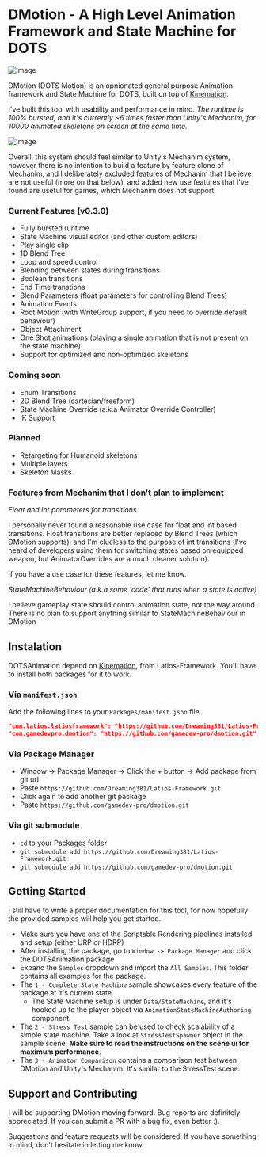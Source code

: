 # DMotion - A High Level Animation Framework and State Machine for DOTS

![image](https://user-images.githubusercontent.com/15620434/181682232-5e1eec98-d521-4b24-88be-ce447283bb12.png)

DMotion (DOTS Motion) is an opnionated general purpose Animation framework and State Machine for DOTS, built on top of [Kinemation](https://github.com/Dreaming381/Latios-Framework/tree/master/Kinemation).

I've built this tool with usability and performance in mind. *The runtime is 100% bursted, and it's currently ~6 times faster than Unity's Mechanim, for 10000 animated skeletons on screen at the same time.*

![image](https://user-images.githubusercontent.com/15620434/181847356-0f04a5e1-c5d4-4f6d-99c5-ecee51a379bb.png)

Overall, this system should feel similar to Unity's Mechanim system, however there is no intention to build a feature by feature clone of Mechanim, and I deliberately excluded features of Mechanim that I believe are not useful (more on that below), and added new use features that I've found are useful for games, which Mechanim does not support.

### Current Features (v0.3.0)

- Fully bursted runtime
- State Machine visual editor (and other custom editors)
- Play single clip
- 1D Blend Tree
- Loop and speed control
- Blending between states during transitions
- Boolean transitions
- End Time transtions
- Blend Parameters (float parameters for controlling Blend Trees)
- Animation Events
- Root Motion (with WriteGroup support, if you need to override default behaviour)
- Object Attachment
- One Shot animations (playing a single animation that is not present on the state machine)
- Support for optimized and non-optimized skeletons

### Coming soon

- Enum Transitions
- 2D Blend Tree (cartesian/freeform)
- State Machine Override (a.k.a Animator Override Controller)
- IK Support

### Planned
- Retargeting for Humanoid skeletons
- Multiple layers
- Skeleton Masks

### Features from Mechanim that I don't plan to implement

*Float and Int parameters for transitions*

I personally never found a reasonable use case for float and int based transitions. Float transitions are better replaced by Blend Trees (which DMotion supports), and I'm clueless to the purpose of int transitions (I've heard of developers using them for switching states based on equipped weapon, but AnimatorOverrides are a much cleaner solution).

If you have a use case for these features, let me know.

*StateMachineBehaviour (a.k.a some 'code' that runs when a state is active)*

I believe gameplay state should control animation state, not the way around. There is no plan to support anything similar to StateMachineBehaviour in DMotion

## Instalation

DOTSAnimation depend on [Kinemation](https://github.com/Dreaming381/Latios-Framework/tree/master/Kinemation), from Latios-Framework. You'll have to install both packages for it to work.

### Via `manifest.json`

Add the following lines to your `Packages/manifest.json` file

```json
"com.latios.latiosframework": "https://github.com/Dreaming381/Latios-Framework.git",
"com.gamedevpro.dmotion": "https://github.com/gamedev-pro/dmotion.git",
```

### Via Package Manager

- Window -> Package Manager -> Click the + button -> Add package from git url
- Paste `https://github.com/Dreaming381/Latios-Framework.git`
- Click again to add another git package
- Paste `https://github.com/gamedev-pro/dmotion.git`

### Via git submodule

- `cd` to your Packages folder
- `git submodule add https://github.com/Dreaming381/Latios-Framework.git`
- `git submodule add https://github.com/gamedev-pro/dmotion.git`

## Getting Started

I still have to write a proper documentation for this tool, for now hopefully the provided samples will help you get started.

- Make sure you have one of the Scriptable Rendering pipelines installed and setup (either URP or HDRP)
- After installing the package, go to `Window -> Package Manager` and click the DOTSAnimation package
- Expand the `Samples` dropdown and import the `All Samples`. This folder contains all examples for the package.
- The `1 - Complete State Machine` sample showcases every feature of the package at it's current state.
  - The State Machine setup is under `Data/StateMachine`, and it's hooked up to the player object via `AnimationStateMachineAuthoring` component.
- The `2 - Stress Test` sample can be used to check scalability of a simple state machine. Take a look at `StressTestSpawner` object in the sample scene. **Make sure to read the instructions on the scene ui for maximum performance**.
- The `3 - Animator Comparison` contains a comparison test between DMotion and Unity's Mechanim. It's similar to the StressTest scene.

## Support and Contributing

I will be supporting DMotion moving forward. Bug reports are definitely appreciated. If you can submit a PR with a bug fix, even better :).

Suggestions and feature requests will be considered. If you have something in mind, don't hesitate in letting me know.

